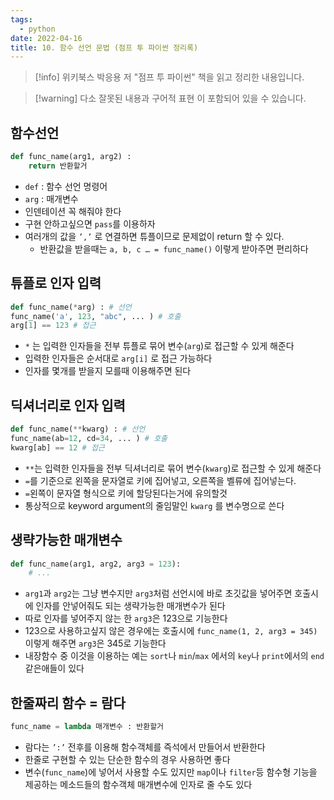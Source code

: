 ```yaml
---
tags:
  - python
date: 2022-04-16
title: 10. 함수 선언 문법 (점프 투 파이썬 정리록)
---
```

> [!info] 위키북스 박응용 저 "점프 투 파이썬" 책을 읽고 정리한 내용입니다.

> [!warning] 다소 잘못된 내용과 구어적 표현 이 포함되어 있을 수 있습니다.

## 함수선언

```python
def func_name(arg1, arg2) :
	return 반환할거
```

- `def` : 함수 선언 명령어
- `arg` : 매개변수
- 인덴테이션 꼭 해줘야 한다
- 구현 안하고싶으면 `pass`를 이용하자
- 여러개의 값을 `’,’` 로 연결하면 튜플이므로 문제없이 return 할 수 있다.
	- 반환값을 받을때는 `a, b, c … = func_name()` 이렇게 받아주면 편리하다

## 튜플로 인자 입력

```python
def func_name(*arg) : # 선언
func_name('a', 123, "abc", ... ) # 호출
arg[1] == 123 # 접근
```

- `*` 는 입력한 인자들을 전부 튜플로 묶어 변수(`arg`)로 접근할 수 있게 해준다
- 입력한 인자들은 순서대로 `arg[i]` 로 접근 가능하다
- 인자를 몇개를 받을지 모를때 이용해주면 된다

## 딕셔너리로 인자 입력

```python
def func_name(**kwarg) : # 선언
func_name(ab=12, cd=34, ... ) # 호출
kwarg[ab] == 12 # 접근
```

- `**`는 입력한 인자들을 전부 딕셔너리로 묶어 변수(`kwarg`)로 접근할 수 있게 해준다
- `=`를 기준으로 왼쪽을 문자열로 키에 집어넣고, 오른쪽을 벨류에 집어넣는다.
- `=`왼쪽이 문자열 형식으로 키에 할당된다는거에 유의할것
- 통상적으로 keyword argument의 줄임말인 `kwarg` 를 변수명으로 쓴다

## 생략가능한 매개변수

```python
def func_name(arg1, arg2, arg3 = 123):
	# ...
```

- `arg1`과 `arg2`는 그냥 변수지만 `arg3`처럼 선언시에 바로 초깃값을 넣어주면 호출시에 인자를 안넣어줘도 되는 생략가능한 매개변수가 된다
- 따로 인자를 넣어주지 않는 한 `arg3`은 123으로 기능한다
- 123으로 사용하고싶지 않은 경우에는 호출시에 `func_name(1, 2, arg3 = 345)` 이렇게 해주면 `arg3`은 345로 기능한다
- 내장함수 중 이것을 이용하는 예는 `sort`나 `min`/`max` 에서의 `key`나 `print`에서의 `end`같은애들이 있다

## 한줄짜리 함수 = 람다

```python
func_name = lambda 매개변수 : 반환할거
```

- 람다는 `’:’` 전후를 이용해 함수객체를 즉석에서 만들어서 반환한다
- 한줄로 구현할 수 있는 단순한 함수의 경우 사용하면 좋다
- 변수(`func_name`)에 넣어서 사용할 수도 있지만 `map`이나 `filter`등 함수형 기능을 제공하는 메소드들의 함수객체 매개변수에 인자로 줄 수도 있다